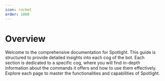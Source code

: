 ```yaml
---
icon: rocket
order: 1000
---
```


# Overview

Welcome to the comprehensive documentation for Spotlight. This guide is structured to provide detailed insights into each cog of the bot. Each section is dedicated to a specific cog, where you will find in-depth information about the commands it offers and how to use them effectively. Explore each page to master the functionalities and capabilities of Spotlight.